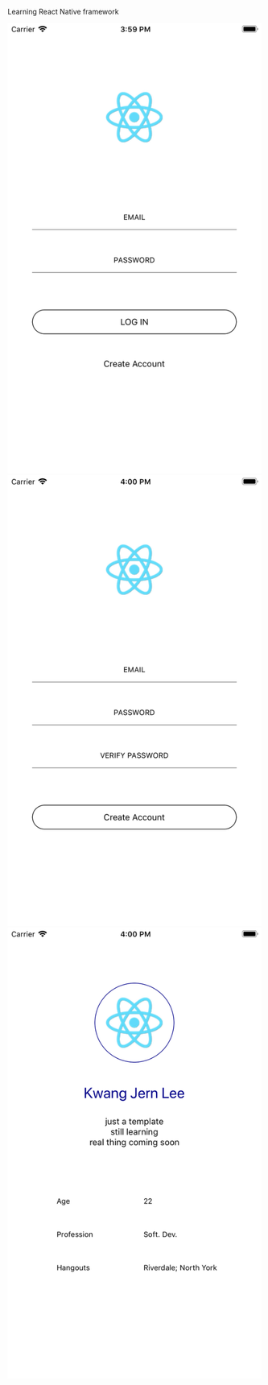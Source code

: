 Learning React Native framework

![Alt text](/screenshots/loginpage.png)
![Alt text](/screenshots/registerpage.png)
![Alt text](/screenshots/profilepage.png)
